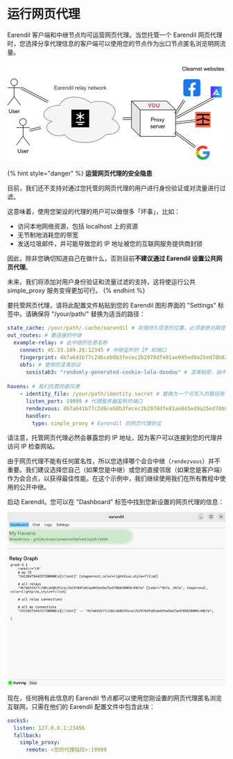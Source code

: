 # 运行网页代理

Earendil 客户端和中继节点均可运营网页代理。当您托管一个 Earendil 网页代理时，您选择分享代理信息的客户端可以使用您的节点作为出口节点匿名浏览明网流量。

![](../../en/.gitbook/assets/host-proxy.png)

{% hint style="danger" %}
**运营网页代理的安全隐患**

目前，我们还不支持对通过您托管的网页代理的用户进行身份验证或对流量进行过滤。

这意味着，使用您架设的代理的用户可以做很多「坏事」，比如：

* 访问本地网络资源，包括 localhost 上的资源
* 无节制地消耗您的带宽
* 发送垃圾邮件，并可能导致您的 IP 地址被您的互联网服务提供商封锁

因此，除非您确切知道自己在做什么，否则目前**不建议通过 Earendil 设置公共网页代理**。

未来，我们将添加对用户身份验证和流量过滤的支持，这将使运行公共 simple\_proxy 服务变得更加可行。
{% endhint %}

要托管网页代理，请将此配置文件粘贴到您的 Earendil 图形界面的 "Settings" 标签中。请确保将 "/your/path/" 替换为适当的路径：
```yaml
state_cache: /your/path/.cache/earendil # 存储持久信息的位置。必须是绝对路径
out_routes: # 要连接的中继
  example-relay: # 此中继的任意名称
    connect: 45.33.109.28:12345 # 中继监听的 IP 和端口
    fingerprint: 4b7a641b77c2d6ceb8b3fecec2b2978dfe81ae045ed9a25ed78b828009c4967a # 中继的长期身份
    obfs: # 使用的混淆协议
      sosistab3: "randomly-generated-cookie-lala-doodoo" # 混淆秘密，由中继随机生成

havens: # 我们托管的避风港
    - identity_file: /your/path/identity.secret # 替换为一个可写入的路径用于存储身份秘钥
      listen_port: 19999 # 代理服务器监听的端口
      rendezvous: 4b7a641b77c2d6ceb8b3fecec2b2978dfe81ae045ed9a25ed78b828009c4967a # 选择作为洋葱路由会合点的中继
      handler:
        type: simple_proxy # Earendil 的网页代理协议
```

请注意，托管网页代理必然会暴露您的 IP 地址，因为客户可以连接到您的代理并访问 IP 检查网站。

由于网页代理不能有任何匿名性，所以您选择哪个会合中继（`rendezvous`）并不重要。我们建议选择您自己（如果您是中继）或您的直接邻居（如果您是客户端）作为会合点，以获得最佳性能。在这个示例中，我们继续使用我们在所有教程中使用的公开中继。

启动 Earendil。您可以在 "Dashboard" 标签中找到您新设置的网页代理的信息：

![](../../en/.gitbook/assets/gui-proxy-haven.png)

现在，任何拥有此信息的 Earendil 节点都可以使用您刚设置的网页代理匿名浏览互联网，只需在他们的 Earendil 配置文件中包含此块：

```yaml
socks5:
  listen: 127.0.0.1:23456
  fallback:
    simple_proxy: 
      remote: <您的代理指纹>:19999
```
